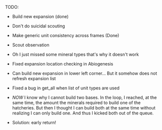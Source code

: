 TODO:
- Build new expansion (done)
- Don't do suicidal scouting
- Make generic unit consistency across frames (Done)
- Scout observation

- Oh I just missed some mineral types that's why it doesn't work
- Fixed expansion location checking in Abiogenesis

- Can build new expansion in lower left corner... But it somehow does not refresh 
expansion list

- Fixed a bug in get_all when list of unit types are used

- *NOW* I know why I cannot build two bases. In the loop, I reached, at the same time,
the amount the minerals required to build one of the hatcheries. But then I thought
I can build both at the same time without realizing I can only build one. And 
thus I kicked both out of the queue.
- Solution: early return!